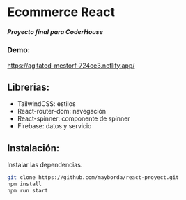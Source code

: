 # Ecommerce React
##### _Proyecto final para CoderHouse_

### Demo: 
https://agitated-mestorf-724ce3.netlify.app/
## Librerias:

- TailwindCSS: estilos
- React-router-dom: navegación
- React-spinner: componente de spinner
- Firebase: datos y servicio

## Instalación:
Instalar las dependencias.

```sh
git clone https://github.com/mayborda/react-proyect.git
npm install
npm run start
```

